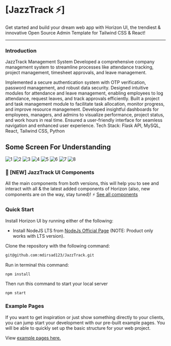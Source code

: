 # [JazzTrack ⚡️]

Get started and build your dream web app with Horizon UI, the trendiest & innovative Open Source Admin Template for Tailwind CSS & React!

---

### Introduction

JazzTrack Management System
Developed a comprehensive company management system to streamline processes like attendance tracking, project management, timesheet approvals, and leave management.

Implemented a secure authentication system with OTP verification, password management, and robust data security.
Designed intuitive modules for attendance and leave management, enabling employees to log attendance, request leaves, and track approvals efficiently.
Built a project and task management module to facilitate task allocation, monitor progress, and improve resource management.
Developed insightful dashboards for employees, managers, and admins to visualize performance, project status, and work hours in real time.
Ensured a user-friendly interface for seamless navigation and enhanced user experience.
Tech Stack: Flask API, MySQL, React, Tailwind CSS, Python

## Some Screen For Understanding
![1](https://github.com/user-attachments/assets/b3bd0191-385d-451a-87c5-6bb8d4bc42fe)
![2](https://github.com/user-attachments/assets/5c1007c9-8052-4355-8d1f-573ef6b709a0)
![3](https://github.com/user-attachments/assets/53d7f9e6-6561-4602-8a84-84c4d1070ae6)
![4](https://github.com/user-attachments/assets/b4fda080-0164-4ff5-b55a-ae609ffee387)
![5](https://github.com/user-attachments/assets/5a205220-da2a-4a0d-9c44-bf59aa6e5adf)
![6](https://github.com/user-attachments/assets/8802686c-8a6b-4216-a095-f7e7a8b9852a)
![7](https://github.com/user-attachments/assets/f523ba8b-670f-4fae-a2fd-8bff80288fe2)
![8](https://github.com/user-attachments/assets/f9c2df4b-7235-459c-933f-53ef5acbeec6)






### 🎉 [NEW] JazzTrack UI Components
All the main components from both versions, this will help you to see and interact with all & the latest added components of Horizon (also, new components are on the way, stay tuned)! ⚡️
<a href="https://horizon-ui.com/components/?ref=readme-horizon-tailwind-react" target="_blank">See all components</a>

### Quick Start

Install Horizon UI by running either of the following:

- Install NodeJS LTS from [NodeJs Official Page](https://nodejs.org/en/?ref=horizon-documentation) (NOTE: Product only works with LTS version).

Clone the repository with the following command:

```bash
git@github.com:mdirsad123/JazzTrack.git
```

Run in terminal this command:

```bash
npm install
```

Then run this command to start your local server

```bash
npm start
```

### Example Pages

If you want to get inspiration or just show something directly to your clients, you can jump start your development with our pre-built example pages. You will be able to quickly set up the basic structure for your web project.

View <a href="https://horizon-ui.com/horizon-tailwind-react/?ref=readme-horizon-tailwind-react" target="_blank">example pages here.</a>
